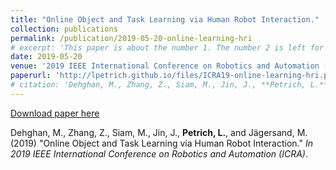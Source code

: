 ```yaml
---
title: "Online Object and Task Learning via Human Robot Interaction."
collection: publications
permalink: /publication/2019-05-20-online-learning-hri
# excerpt: 'This paper is about the number 1. The number 2 is left for future work.'
date: 2019-05-20
venue: '2019 IEEE International Conference on Robotics and Automation (ICRA)'
paperurl: 'http://lpetrich.github.io/files/ICRA19-online-learning-hri.pdf'
# citation: 'Dehghan, M., Zhang, Z., Siam, M., Jin, J., **Petrich, L.**, and Jägersand, M. (2019). &quot;Online Object and Task Learning via Human Robot Interaction.&quot; <i>In 2019 IEEE International Conference on Robotics and Automation (ICRA)</i>.'
---
```

<!-- This paper is about the number 1. The number 2 is left for future workssssss -->

[Download paper here](http://lpetrich.github.io/files/ICRA19-online-learning-hri.pdf)

Dehghan, M., Zhang, Z., Siam, M., Jin, J., **Petrich, L.**, and Jägersand, M. (2019) "Online Object and Task Learning via Human Robot Interaction." <i>In 2019 IEEE International Conference on Robotics and Automation (ICRA)</i>.